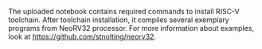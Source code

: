 The uploaded notebook contains required commands to install RISC-V toolchain.
After toolchain installation, it compiles several exemplary programs from NeoRV32 processor.
For more information about examples, look at https://github.com/stnolting/neorv32.
